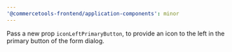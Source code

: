 ```yaml
---
'@commercetools-frontend/application-components': minor
---
```


Pass a new prop `iconLeftPrimaryButton`, to provide an icon to the left in the primary button of the form dialog.

